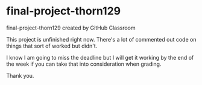 # final-project-thorn129
final-project-thorn129 created by GitHub Classroom

This project is unfinished right now. There's a lot of commented out code on things that sort of worked but didn't. 

I know I am going to miss the deadline but I will get it working by the end of the week if you can take that into consideration when grading.

Thank you.
